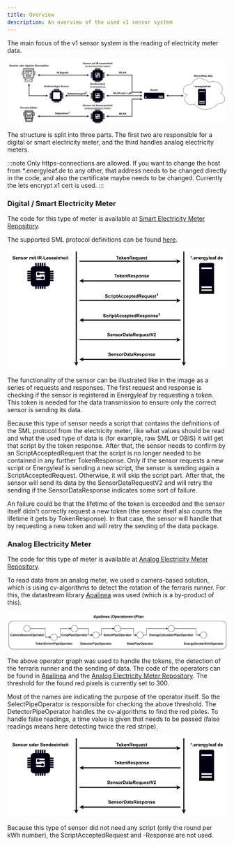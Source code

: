 ```yaml
---
title: Overview
description: An overview of the used v1 sensor system 
---
```


The main focus of the v1 sensor system is the reading of electricity meter data.

![v1 sensor system structure](/src/assets/sensors/v1/sensor_network_structure.svg)

The structure is split into three parts. The first two are responsible for a digital or smart electricity meter, and the third handles analog electricity meters.

:::note
Only https-connections are allowed. If you want to change the host from *.energyleaf.de to any other, that address needs to be changed directly in the code, and also the certificate maybe needs to be changed. Currently the lets encrypt x1 cert is used.
:::

### Digital / Smart Electricity Meter

The code for this type of meter is available at [Smart Electricity Meter Repository](https://github.com/pgenergy/smart-electricity-meter).

The supported SML protocol definitions can be found [here](../protocol).

![Functionality of the sensor for smart electricity meters](/src/assets/sensors/v1/protocol_ir_example.svg)

The functionality of the sensor can be illustrated like in the image as a series of requests and responses. The first request and response is checking if the sensor is registered in Energyleaf by requesting a token. This token is needed for the data transmission to ensure only the correct sensor is sending its data. 

Because this type of sensor needs a script that contains the definitions of the SML protocol from the electricity meter, like what values should be read and what the used type of data is (for example, raw SML or OBIS) it will get that script by the token response. After that, the sensor needs to confirm by an ScriptAcceptedRequest that the script is no longer needed to be contained in any further TokenResponse. Only if the sensor requests a new script or Energyleaf is sending a new script, the sensor is sending again a ScriptAcceptedRequest. Otherwise, it will skip the script part.
After that, the sensor will send its data by the SensorDataRequestV2 and will retry the sending if the SensorDataResponse indicates some sort of failure. 

An failure could be that the lifetime of the token is exceeded and the sensor itself didn't correctly request a new token (the sensor itself also counts the lifetime it gets by TokenResponse). In that case, the sensor will handle that by requesting a new token and will retry the sending of the data package.

### Analog Electricity Meter

The code for this type of meter is available at [Analog Electricity Meter Repository](https://github.com/pgenergy/analog-electricity-meter).

To read data from an analog meter, we used a camera-based solution, which is using cv-algorithms to detect the rotation of the ferraris runner. For this, the datastream library [Apalinea](https://github.com/SlepiK/Apalinea) was used (which is a by-product of this). 

![Operator graph for analog electricity meter](/src/assets/sensors/v1/analog_sensor.svg)

The above operator graph was used to handle the tokens, the detection of the ferraris runner and the sending of data. The code of the operators can be found in [Apalinea](https://github.com/SlepiK/Apalinea) and the [Analog Electricity Meter Repository](https://github.com/pgenergy/analog-electricity-meter). The threshold for the found red pixels is currently set to 300.

Most of the names are indicating the purpose of the operator itself. So the SelectPipeOperator is responsible for checking the above threshold. The DetectorPipeOperator handles the cv-algorithms to find the red pixles. To handle false readings, a time value is given that needs to be passed (false readings means here detecting twice the red stripe).

![Functionality of the sensor for analog electricity meters](/src/assets/sensors/v1/protocol_example.svg)

Because this type of sensor did not need any script (only the round per kWh number), the ScriptAcceptedRequest and -Response are not used.
